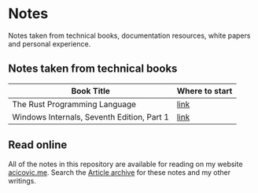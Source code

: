 # Notes

Notes taken from technical books, documentation resources, white papers and personal experience.

## Notes taken from technical books

| Book Title | Where to start |
| ---------- | -------------- |
| The Rust Programming Language | [link](/rust-prog-lang.md) |
| Windows Internals, Seventh Edition, Part 1 | [link](/windows-internals-1.md) |

## Read online

All of the notes in this repository are available for reading on my website
[acicovic.me](https://acicovic.me). Search the [Article archive](https://acicovic.me/articles)
for these notes and my other writings.
